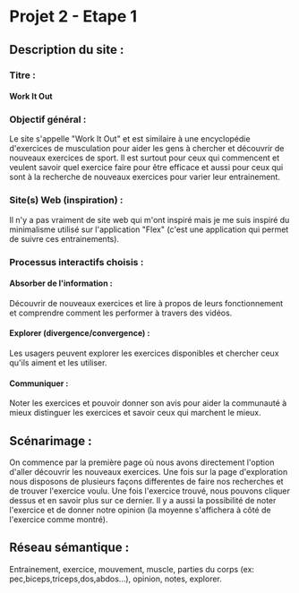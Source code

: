 # Projet 2 - Etape 1

## Description du site :

### Titre :

#### Work It Out

### Objectif général :

Le site s'appelle "Work It Out" et est similaire à une encyclopédie d'exercices de musculation pour aider les gens à chercher et découvrir de nouveaux exercices de sport. Il est surtout pour ceux qui commencent et veulent savoir quel exercice faire pour être efficace et aussi pour ceux qui sont à la recherche de nouveaux exercices pour varier leur entrainement.

### Site(s) Web (inspiration) :

Il n'y a pas vraiment de site web qui m'ont inspiré mais je me suis inspiré du minimalisme utilisé sur l'application "Flex" (c'est une application qui permet de suivre ces entrainements).


### Processus interactifs choisis :

#### Absorber de l'information :

Découvrir de nouveaux exercices et lire à propos de leurs fonctionnement et comprendre comment les performer à travers des vidéos.

#### Explorer (divergence/convergence) :

Les usagers peuvent explorer les exercices disponibles et chercher ceux qu'ils aiment et les utiliser.

#### Communiquer :

Noter les exercices et pouvoir donner son avis pour aider la communauté à mieux distinguer les exercices et savoir ceux qui marchent le mieux.


## Scénarimage :

On commence par la première page où nous avons directement l'option d'aller découvrir les nouveaux exercices.
Une fois sur la page d'exploration nous disposons de plusieurs façons differentes de faire nos recherches et de trouver l'exercice voulu.
Une fois l'exercice trouvé, nous pouvons cliquer dessus et en savoir plus sur ce dernier.
Il y a aussi la possibilité de noter l'exercice et de donner notre opinion (la moyenne s'affichera à côté de l'exercice comme montré).

## Réseau sémantique :

Entrainement, exercice, mouvement, muscle, parties du corps (ex: pec,biceps,triceps,dos,abdos...), opinion, notes, explorer.